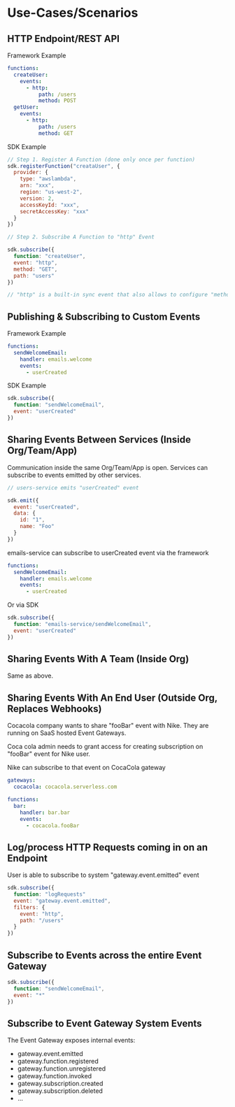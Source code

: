 # Use-Cases/Scenarios

## HTTP Endpoint/REST API

Framework Example

```yaml
functions:
  createUser:
    events:
      - http:
          path: /users
          method: POST
  getUser:
    events:
      - http:
          path: /users
          method: GET
```

SDK Example

```javascript
// Step 1. Register A Function (done only once per function)
sdk.registerFunction("creataUser", {
  provider: {
    type: "awslambda",
    arn: "xxx",
    region: "us-west-2",
    version: 2,
    accessKeyId: "xxx",
    secretAccessKey: "xxx"
  }
})

// Step 2. Subscribe A Function to "http" Event

sdk.subscribe({
  function: "createUser",
  event: "http",
  method: "GET",
  path: "users"
})

// "http" is a built-in sync event that also allows to configure "method" and "path"
```

## Publishing & Subscribing to Custom Events

Framework Example

```yaml
functions:
  sendWelcomeEmail:
    handler: emails.welcome
    events:
      - userCreated
```

SDK Example

```javascript
sdk.subscribe({
  function: "sendWelcomeEmail",
  event: "userCreated"
})
```

## Sharing Events Between Services (Inside Org/Team/App)

Communication inside the same Org/Team/App is open. Services can subscribe to events emitted by other services.

```javascript
// users-service emits "userCreated" event

sdk.emit({
  event: "userCreated",
  data: {
    id: "1",
    name: "Foo"
  }
})
```
emails-service can subscribe to userCreated event via the framework
```yaml
functions:
  sendWelcomeEmail:
    handler: emails.welcome
    events:
      - userCreated
```
Or via SDK
```js
sdk.subscribe({
  function: "emails-service/sendWelcomeEmail",
  event: "userCreated"
})
```

## Sharing Events With A Team (Inside Org)

Same as above.

## Sharing Events With An End User (Outside Org, Replaces Webhooks)

Cocacola company wants to share "fooBar" event with Nike. They are running on SaaS hosted Event Gateways.

Coca cola admin needs to grant access for creating subscription on "fooBar" event for Nike user.

Nike can subscribe to that event on CocaCola gateway

```yaml
gateways:
  cocacola: cocacola.serverless.com

functions:
  bar:
    handler: bar.bar
    events:
      - cocacola.fooBar
```


## Log/process HTTP Requests coming in on an Endpoint

User is able to subscribe to system "gateway.event.emitted" event

```javascript
sdk.subscribe({
  function: "logRequests"
  event: "gateway.event.emitted",
  filters: {
    event: "http",
  	path: "/users"
  }
})
```


## Subscribe to Events across the entire Event Gateway

```javascript
sdk.subscribe({
  function: "sendWelcomeEmail",
  event: "*"
})
```

## Subscribe to Event Gateway System Events

The Event Gateway exposes internal events:

- gateway.event.emitted
- gateway.function.registered
- gateway.function.unregistered
- gateway.function.invoked
- gateway.subscription.created
- gateway.subscription.deleted
- ...
